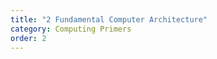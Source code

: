 ```yaml
---
title: "2 Fundamental Computer Architecture"
category: Computing Primers
order: 2
---
```


<div>
    <object
        data='../../assets/pdf/2_fundamental_computer_architecture.pdf'
        type="application/pdf"
        width="800"
        height="600"
    >
    </object>
</div>
<div class="youtube-video" src="https://www.youtube.com/embed/Hb1WDxSoSec"></div>
